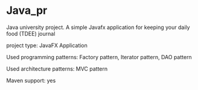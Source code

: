 # Java_pr

Java university project. A simple Javafx application for keeping your daily food (TDEE) journal

project type: JavaFX Application

Used programming patterns: Factory pattern, Iterator pattern, DAO pattern

Used architecture patterns: MVC pattern

Maven support: yes

